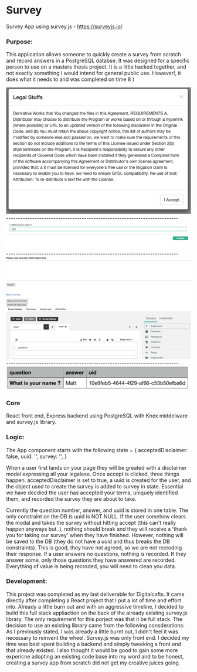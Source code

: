 # Survey
Survey App using survey.js - https://surveyjs.io/

### Purpose:

This application allows someone to quickly create a survey from scratch and record answers in a PostgreSQL databse. It was designed for a specific person to use on a masters thesis project. It is a little hacked together, and not exactly something I would intend for general public use. However!, it does what it needs to and was completed on time 8 )

<img src="read_me_images/legal.png" width="600"> 
-------------------------------------------------------------------------
<img src="read_me_images/survey.png" width="600"> 
-------------------------------------------------------------------------
<img src="read_me_images/survey_builder.png" width="600"> 
-------------------------------------------------------------------------
<img src="read_me_images/results.png" width="600"> 



### Core
React front end, Express backend using PostgreSQL with Knex middelware and survey.js library.

### Logic:

The App component starts with the following state = { acceptedDisclaimer: false, uuid: '', survey: '', }

When a user first lands on your page they will be greated with a disclaimer modal expressing all your legalese. Once accept is clicked, three things happen. acceptedDisclaimer is set to true, a uuid is created for the user, and the object used to create the survey is added to survey in state. Essential we have decdied the user has accepted your terms, uniquely identified them, and recorded the survey they are about to take.

Currently the question number, answer, and uuid is stored in one table. The only constraint on the DB is uuid is NOT NULL. If the user somehow clears the modal and takes the survey without hitting accept (this can't really happen anyways but..), nothing should break and they will receive a 'thank you for taking our survey' when they have finished. However, nothing will be saved to the DB (they do not have a uuid and thus breaks the DB constraints). This is good, they have not agreed, so we are not recroding their response. If a user answers no questions, nothing is recorded. If they answer some, only those questions they have answered are recorded. Everything of value is being recroded, you will need to clean you data.


### Development: 
This project was completed as my last deliverable for Digitalcafts. It came directly after completing a React project that I put a lot of time and effort into. Already a little burn out and with an aggressive timeline, I decided to build this full stack appliaction on the back of the already existing survey.js library. The only requirement for this porject was that it be full stack. The decision to use an existing library came from the following consderations: As I previously stated, I was already a little burnt out, I didn't feel it was necessary to reinvent the wheel. Survey.js was only front end. I decided my time was best spent building a backend and simply tweeking a front end that already existed. I also thought it would be good to gain some more expericne adopting an existing code base into my word and to be honest, creating a survey app from scratch did not get my creative juices going. 







